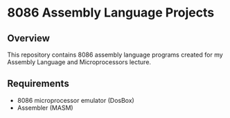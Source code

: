 # 8086 Assembly Language Projects

## Overview
This repository contains 8086 assembly language programs created for my Assembly Language and Microprocessors lecture.

## Requirements
- 8086 microprocessor emulator (DosBox)
- Assembler (MASM)

